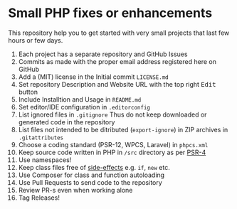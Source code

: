 # Small PHP fixes or enhancements

This repository help you to get started with very small projects
that last few hours or few days.

1. Each project has a separate repository and GitHub Issues
1. Commits as made with the proper email address registered here on GitHub
1. Add a (MIT) license in the Initial commit `LICENSE.md`
1. Set repository Description and Website URL
   with the top right <kbd>Edit</kbd> button
1. Include Installtion and Usage in `README.md`
1. Set editor/IDE configuration in `.editorconfig`
1. List ignored files in `.gitignore`
   Thus do not keep downloaded or generated code in the repository
1. List files not intended to be ditributed (`export-ignore`) in ZIP archives in `.gitattributes`
1. Choose a coding standard (PSR-12, WPCS, Laravel) in `phpcs.xml`
1. Keep source code written in PHP in `/src` directory
   as per [PSR-4](https://www.php-fig.org/psr/psr-4/)
1. Use namespaces!
1. Keep class files free of [side-effects](https://www.php-fig.org/psr/psr-1/#23-side-effects)
   e.g. `if`, `new` etc.
1. Use Composer for class and function autoloading
1. Use Pull Requests to send code to the repository
1. Review PR-s even when working alone
1. Tag Releases!
